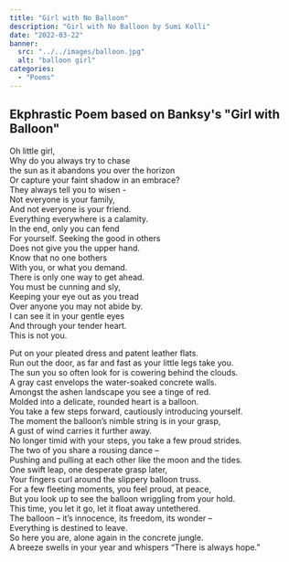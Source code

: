 ```yaml
---
title: "Girl with No Balloon"
description: "Girl with No Balloon by Sumi Kolli"
date: "2022-03-22"
banner:
  src: "../../images/balloon.jpg"
  alt: "balloon girl"
categories:
  - "Poems"
---
```


## Ekphrastic Poem based on Banksy's "Girl with Balloon"

Oh little girl,  
Why do you always try to chase  
the sun as it abandons you over the horizon  
Or capture your faint shadow in an embrace?  
They always tell you to wisen -   
Not everyone is your family,  
And not everyone is your friend.  
Everything everywhere is a calamity.  
In the end, only you can fend  
For yourself. Seeking the good in others  
Does not give you the upper hand.  
Know that no one bothers  
With you, or what you demand.  
There is only one way to get ahead.  
You must be cunning and sly,  
Keeping your eye out as you tread  
Over anyone you may not abide by.  
I can see it in your gentle eyes  
And through your tender heart.  
This is not you.

Put on your pleated dress and patent leather flats.  
Run out the door, as far and fast as your little legs take you.  
The sun you so often look for is cowering behind the clouds.  
A gray cast envelops the water-soaked concrete walls.  
Amongst the ashen landscape you see a tinge of red.  
Molded into a delicate, rounded heart is a balloon.  
You take a few steps forward, cautiously introducing yourself.  
The moment the balloon’s nimble string is in your grasp,  
A gust of wind carries it further away.  
No longer timid with your steps, you take a few proud strides.  
The two of you share a rousing dance –   
Pushing and pulling at each other like the moon and the tides.  
One swift leap, one desperate grasp later,  
Your fingers curl around the slippery balloon truss.  
For a few fleeting moments, you feel proud, at peace,  
But you look up to see the balloon wriggling from your hold.  
This time, you let it go, let it float away untethered.  
The balloon – it’s innocence, its freedom, its wonder –   
Everything is destined to leave.   
So here you are, alone again in the concrete jungle.  
A breeze swells in your year and whispers “There is always hope.”  
